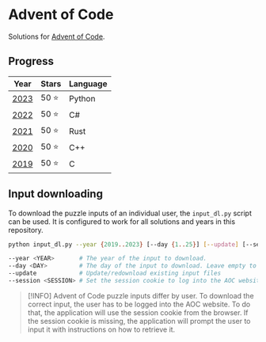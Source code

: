 # Advent of Code
Solutions for [Advent of Code](https://adventofcode.com/).

## Progress
| Year | Stars | Language |
|------|-------|----------|
| [2023](/2023) | 50 ⭐  | Python   |
| [2022](/2022) | 50 ⭐  | C#       |
| [2021](/2021) | 50 ⭐  | Rust     |
| [2020](/2020) | 50 ⭐  | C++      |
| [2019](/2019) | 50 ⭐  | C        |

## Input downloading
To download the puzzle inputs of an individual user, the `input_dl.py` script can be used. It is configured to work for all solutions and years in this repository.
```bash
python input_dl.py --year {2019..2023} [--day {1..25}] [--update] [--session SESSION]

--year <YEAR>       # The year of the input to download.
--day <DAY>         # The day of the input to download. Leave empty to download the whole year
--update            # Update/redownload existing input files
--session <SESSION> # Set the session cookie to log into the AOC website to download input
```

> [!INFO]
> Advent of Code puzzle inputs differ by user. To download the correct input, the user has to be logged into the AOC website. To do that, the application will use the session cookie from the browser. If the session cookie is missing, the application will prompt the user to input it with instructions on how to retrieve it.
